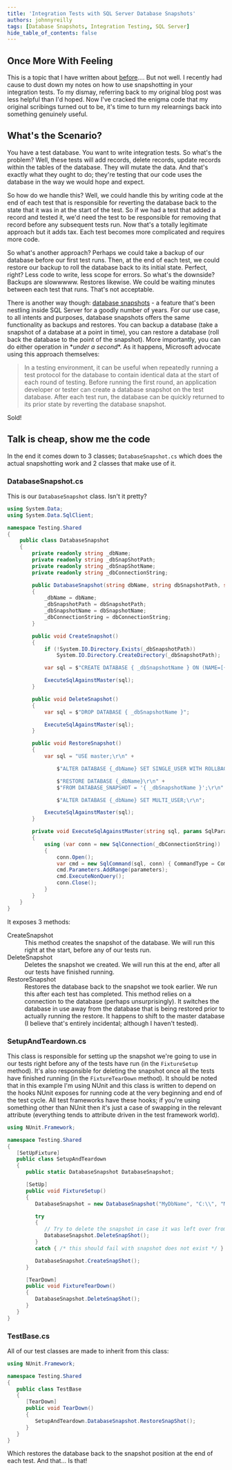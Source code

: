 ```yaml
---
title: 'Integration Tests with SQL Server Database Snapshots'
authors: johnnyreilly
tags: [Database Snapshots, Integration Testing, SQL Server]
hide_table_of_contents: false
---
```


## Once More With Feeling

This is a topic that I have written about [before](../2014-01-24-integration-testing-with-entity/index.md).... But not well. I recently had cause to dust down my notes on how to use snapshotting in your integration tests. To my dismay, referring back to my original blog post was less helpful than I'd hoped. Now I've cracked the enigma code that my original scribings turned out to be, it's time to turn my relearnings back into something genuinely useful.

## What's the Scenario?

You have a test database. You want to write integration tests. So what's the problem? Well, these tests will add records, delete records, update records within the tables of the database. They will mutate the data. And that's exactly what they ought to do; they're testing that our code uses the database in the way we would hope and expect.

So how do we handle this? Well, we could handle this by writing code at the end of each test that is responsible for reverting the database back to the state that it was in at the start of the test. So if we had a test that added a record and tested it, we'd need the test to be responsible for removing that record before any subsequent tests run. Now that's a totally legitimate approach but it adds tax. Each test becomes more complicated and requires more code.

So what's another approach? Perhaps we could take a backup of our database before our first test runs. Then, at the end of each test, we could restore our backup to roll the database back to its initial state. Perfect, right? Less code to write, less scope for errors. So what's the downside? Backups are slowwwww. Restores likewise. We could be waiting minutes between each test that runs. That's not acceptable.

There is another way though: [database snapshots](https://msdn.microsoft.com/en-us/library/ms175158.aspx) \- a feature that's been nestling inside SQL Server for a goodly number of years. For our use case, to all intents and purposes, database snapshots offers the same functionality as backups and restores. You can backup a database (take a snapshot of a database at a point in time), you can restore a database (roll back the database to the point of the snapshot). More importantly, you can do either operation in \*_under a second_\*. As it happens, Microsoft advocate using this approach themselves:

> In a testing environment, it can be useful when repeatedly running a test protocol for the database to contain identical data at the start of each round of testing. Before running the first round, an application developer or tester can create a database snapshot on the test database. After each test run, the database can be quickly returned to its prior state by reverting the database snapshot.

Sold!

## Talk is cheap, show me the code

In the end it comes down to 3 classes; `DatabaseSnapshot.cs` which does the actual snapshotting work and 2 classes that make use of it.

### DatabaseSnapshot.cs

This is our `DatabaseSnapshot` class. Isn't it pretty?

```cs
using System.Data;
using System.Data.SqlClient;

namespace Testing.Shared
{
    public class DatabaseSnapshot
    {
        private readonly string _dbName;
        private readonly string _dbSnapShotPath;
        private readonly string _dbSnapShotName;
        private readonly string _dbConnectionString;

        public DatabaseSnapshot(string dbName, string dbSnapshotPath, string dbSnapshotName, string dbConnectionString)
        {
            _dbName = dbName;
            _dbSnapshotPath = dbSnapshotPath;
            _dbSnapshotName = dbSnapshotName;
            _dbConnectionString = dbConnectionString;
        }

        public void CreateSnapshot()
        {
            if (!System.IO.Directory.Exists(_dbSnapshotPath))
                System.IO.Directory.CreateDirectory(_dbSnapshotPath);

            var sql = $"CREATE DATABASE { _dbSnapshotName } ON (NAME=[{ _dbName }], FILENAME='{ _dbSnapshotPath }{ _dbSnapshotName }') AS SNAPSHOT OF [{_dbName }]";

            ExecuteSqlAgainstMaster(sql);
        }

        public void DeleteSnapshot()
        {
            var sql = $"DROP DATABASE { _dbSnapshotName }";

            ExecuteSqlAgainstMaster(sql);
        }

        public void RestoreSnapshot()
        {
            var sql = "USE master;\r\n" +

                $"ALTER DATABASE {_dbName} SET SINGLE_USER WITH ROLLBACK IMMEDIATE;\r\n" +

                $"RESTORE DATABASE {_dbName}\r\n" +
                $"FROM DATABASE_SNAPSHOT = '{ _dbSnapshotName }';\r\n" +

                $"ALTER DATABASE {_dbName} SET MULTI_USER;\r\n";

            ExecuteSqlAgainstMaster(sql);
        }

        private void ExecuteSqlAgainstMaster(string sql, params SqlParameter[] parameters)
        {
            using (var conn = new SqlConnection(_dbConnectionString))
            {
                conn.Open();
                var cmd = new SqlCommand(sql, conn) { CommandType = CommandType.Text };
                cmd.Parameters.AddRange(parameters);
                cmd.ExecuteNonQuery();
                conn.Close();
            }
        }
    }
}
```

It exposes 3 methods:

<dl><dt>CreateSnapshot</dt><dd>This method creates the snapshot of the database. We will run this right at the start, before any of our tests run.</dd><dt>DeleteSnapshot</dt><dd>Deletes the snapshot we created. We will run this at the end, after all our tests have finished running.</dd><dt>RestoreSnapshot</dt><dd>Restores the database back to the snapshot we took earlier. We run this after each test has completed. This method relies on a connection to the database (perhaps unsurprisingly). It switches the database in use away from the database that is being restored prior to actually running the restore. It happens to shift to the master database (I believe that's entirely incidental; although I haven't tested).</dd></dl>

### SetupAndTeardown.cs

This class is responsible for setting up the snapshot we're going to use in our tests right before any of the tests have run (in the `FixtureSetup` method). It's also responsible for deleting the snapshot once all the tests have finished running (in the `FixtureTearDown` method). It should be noted that in this example I'm using NUnit and this class is written to depend on the hooks NUnit exposes for running code at the very beginning and end of the test cycle. All test frameworks have these hooks; if you're using something other than NUnit then it's just a case of swapping in the relevant attribute (everything tends to attribute driven in the test framework world).

```cs
using NUnit.Framework;

namespace Testing.Shared
{
   [SetUpFixture]
   public class SetupAndTeardown
   {
      public static DatabaseSnapshot DatabaseSnapshot;

      [SetUp]
      public void FixtureSetup()
      {
         DatabaseSnapshot = new DatabaseSnapshot("MyDbName", "C:\\", "MySnapshot", "Data Source=.;initial catalog=MyDbName;integrated security=True;");

         try
         {
            // Try to delete the snapshot in case it was left over from aborted test runs
            DatabaseSnapshot.DeleteSnapShot();
         }
         catch { /* this should fail with snapshot does not exist */ }

         DatabaseSnapshot.CreateSnapShot();
      }

      [TearDown]
      public void FixtureTearDown()
      {
         DatabaseSnapshot.DeleteSnapShot();
      }
   }
}
```

### TestBase.cs

All of our test classes are made to inherit from this class:

```cs
using NUnit.Framework;

namespace Testing.Shared
{
   public class TestBase
   {
      [TearDown]
      public void TearDown()
      {
         SetupAndTeardown.DatabaseSnapshot.RestoreSnapShot();
      }
   }
}
```

Which restores the database back to the snapshot position at the end of each test. And that... Is that!
